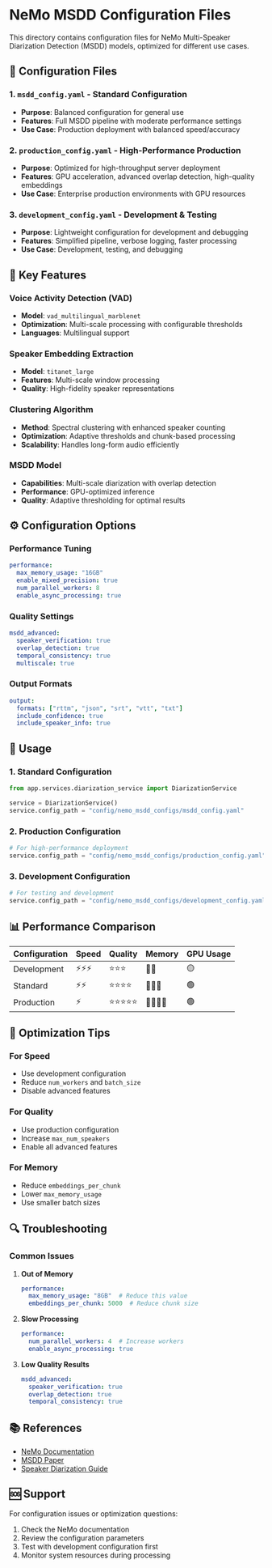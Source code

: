 # NeMo MSDD Configuration Files

This directory contains configuration files for NeMo Multi-Speaker Diarization Detection (MSDD) models, optimized for different use cases.

## 📁 Configuration Files

### 1. `msdd_config.yaml` - Standard Configuration
- **Purpose**: Balanced configuration for general use
- **Features**: Full MSDD pipeline with moderate performance settings
- **Use Case**: Production deployment with balanced speed/accuracy

### 2. `production_config.yaml` - High-Performance Production
- **Purpose**: Optimized for high-throughput server deployment
- **Features**: GPU acceleration, advanced overlap detection, high-quality embeddings
- **Use Case**: Enterprise production environments with GPU resources

### 3. `development_config.yaml` - Development & Testing
- **Purpose**: Lightweight configuration for development and debugging
- **Features**: Simplified pipeline, verbose logging, faster processing
- **Use Case**: Development, testing, and debugging

## 🚀 Key Features

### Voice Activity Detection (VAD)
- **Model**: `vad_multilingual_marblenet`
- **Optimization**: Multi-scale processing with configurable thresholds
- **Languages**: Multilingual support

### Speaker Embedding Extraction
- **Model**: `titanet_large`
- **Features**: Multi-scale window processing
- **Quality**: High-fidelity speaker representations

### Clustering Algorithm
- **Method**: Spectral clustering with enhanced speaker counting
- **Optimization**: Adaptive thresholds and chunk-based processing
- **Scalability**: Handles long-form audio efficiently

### MSDD Model
- **Capabilities**: Multi-scale diarization with overlap detection
- **Performance**: GPU-optimized inference
- **Quality**: Adaptive thresholding for optimal results

## ⚙️ Configuration Options

### Performance Tuning
```yaml
performance:
  max_memory_usage: "16GB"
  enable_mixed_precision: true
  num_parallel_workers: 8
  enable_async_processing: true
```

### Quality Settings
```yaml
msdd_advanced:
  speaker_verification: true
  overlap_detection: true
  temporal_consistency: true
  multiscale: true
```

### Output Formats
```yaml
output:
  formats: ["rttm", "json", "srt", "vtt", "txt"]
  include_confidence: true
  include_speaker_info: true
```

## 🔧 Usage

### 1. Standard Configuration
```python
from app.services.diarization_service import DiarizationService

service = DiarizationService()
service.config_path = "config/nemo_msdd_configs/msdd_config.yaml"
```

### 2. Production Configuration
```python
# For high-performance deployment
service.config_path = "config/nemo_msdd_configs/production_config.yaml"
```

### 3. Development Configuration
```python
# For testing and development
service.config_path = "config/nemo_msdd_configs/development_config.yaml"
```

## 📊 Performance Comparison

| Configuration | Speed | Quality | Memory | GPU Usage |
|---------------|-------|---------|---------|-----------|
| Development   | ⚡⚡⚡ | ⭐⭐⭐ | 💾💾 | 🟡 |
| Standard     | ⚡⚡ | ⭐⭐⭐⭐ | 💾💾💾 | 🟢 |
| Production   | ⚡ | ⭐⭐⭐⭐⭐ | 💾💾💾💾 | 🟢 |

## 🎯 Optimization Tips

### For Speed
- Use development configuration
- Reduce `num_workers` and `batch_size`
- Disable advanced features

### For Quality
- Use production configuration
- Increase `max_num_speakers`
- Enable all advanced features

### For Memory
- Reduce `embeddings_per_chunk`
- Lower `max_memory_usage`
- Use smaller batch sizes

## 🔍 Troubleshooting

### Common Issues

1. **Out of Memory**
   ```yaml
   performance:
     max_memory_usage: "8GB"  # Reduce this value
     embeddings_per_chunk: 5000  # Reduce chunk size
   ```

2. **Slow Processing**
   ```yaml
   performance:
     num_parallel_workers: 4  # Increase workers
     enable_async_processing: true
   ```

3. **Low Quality Results**
   ```yaml
   msdd_advanced:
     speaker_verification: true
     overlap_detection: true
     temporal_consistency: true
   ```

## 📚 References

- [NeMo Documentation](https://docs.nvidia.com/deeplearning/nemo/)
- [MSDD Paper](https://arxiv.org/abs/2203.16768)
- [Speaker Diarization Guide](https://github.com/NVIDIA/NeMo/tree/main/examples/speaker_tasks/diarization)

## 🆘 Support

For configuration issues or optimization questions:
1. Check the NeMo documentation
2. Review the configuration parameters
3. Test with development configuration first
4. Monitor system resources during processing
